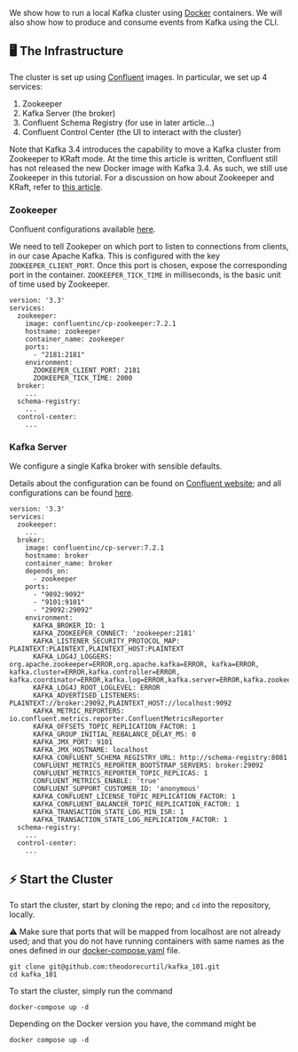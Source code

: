 We show how to run a local Kafka cluster using [Docker](https://www.docker.com/) containers. We will also show how to produce and consume events from Kafka using the CLI.

## :desktop_computer: The Infrastructure

The cluster is set up using [Confluent](https://hub.docker.com/u/confluentinc) images. In particular, we set up 4 services:

1. Zookeeper
2. Kafka Server (the broker)
3. Confluent Schema Registry (for use in later article...)
4. Confluent Control Center (the UI to interact with the cluster)

Note that Kafka 3.4 introduces the capability to move a Kafka cluster from Zookeeper to KRaft mode. At the time this article is written, Confluent still has not released the new Docker image with Kafka 3.4. As such, we still use Zookeeper in this tutorial. For a discussion on how about Zookeeper and KRaft, refer to [this article](https://www.confluent.io/blog/kafka-without-zookeeper-a-sneak-peek/).

### Zookeeper

Confluent configurations available [here](https://docs.confluent.io/platform/current/installation/docker/config-reference.html#zk-configuration).

We need to tell Zookeper on which port to listen to connections from clients, in our case Apache Kafka. This is configured with the key `ZOOKEEPER_CLIENT_PORT`. Once this port is chosen, expose the corresponding port in the container. `ZOOKEEPER_TICK_TIME` in milliseconds, is the basic unit of time used by Zookeeper.

```
version: '3.3'
services:
  zookeeper:
    image: confluentinc/cp-zookeeper:7.2.1
    hostname: zookeeper
    container_name: zookeeper
    ports:
      - "2181:2181"
    environment:
      ZOOKEEPER_CLIENT_PORT: 2181
      ZOOKEEPER_TICK_TIME: 2000
  broker:
    ...
  schema-registry:
    ...
  control-center:
    ...
```

### Kafka Server

We configure a single Kafka broker with sensible defaults.

Details about the configuration can be found on [Confluent website](https://docs.confluent.io/platform/current/installation/docker/config-reference.html#confluent-enterprise-ak-configuration); and all configurations can be found [here](https://docs.confluent.io/platform/current/installation/configuration/broker-configs.html#ak-broker-configurations-for-cp).

```
version: '3.3'
services:
  zookeeper:
    ...
  broker:
    image: confluentinc/cp-server:7.2.1
    hostname: broker
    container_name: broker
    depends_on:
      - zookeeper
    ports:
      - "9092:9092"
      - "9101:9101"
      - "29092:29092"
    environment:
      KAFKA_BROKER_ID: 1
      KAFKA_ZOOKEEPER_CONNECT: 'zookeeper:2181'
      KAFKA_LISTENER_SECURITY_PROTOCOL_MAP: PLAINTEXT:PLAINTEXT,PLAINTEXT_HOST:PLAINTEXT
      KAFKA_LOG4J_LOGGERS: org.apache.zookeeper=ERROR,org.apache.kafka=ERROR, kafka=ERROR, kafka.cluster=ERROR,kafka.controller=ERROR, kafka.coordinator=ERROR,kafka.log=ERROR,kafka.server=ERROR,kafka.zookeeper=ERROR,state.change.logger=ERROR
      KAFKA_LOG4J_ROOT_LOGLEVEL: ERROR
      KAFKA_ADVERTISED_LISTENERS: PLAINTEXT://broker:29092,PLAINTEXT_HOST://localhost:9092
      KAFKA_METRIC_REPORTERS: io.confluent.metrics.reporter.ConfluentMetricsReporter
      KAFKA_OFFSETS_TOPIC_REPLICATION_FACTOR: 1
      KAFKA_GROUP_INITIAL_REBALANCE_DELAY_MS: 0
      KAFKA_JMX_PORT: 9101
      KAFKA_JMX_HOSTNAME: localhost
      KAFKA_CONFLUENT_SCHEMA_REGISTRY_URL: http://schema-registry:8081
      CONFLUENT_METRICS_REPORTER_BOOTSTRAP_SERVERS: broker:29092
      CONFLUENT_METRICS_REPORTER_TOPIC_REPLICAS: 1
      CONFLUENT_METRICS_ENABLE: 'true'
      CONFLUENT_SUPPORT_CUSTOMER_ID: 'anonymous'
      KAFKA_CONFLUENT_LICENSE_TOPIC_REPLICATION_FACTOR: 1
      KAFKA_CONFLUENT_BALANCER_TOPIC_REPLICATION_FACTOR: 1
      KAFKA_TRANSACTION_STATE_LOG_MIN_ISR: 1
      KAFKA_TRANSACTION_STATE_LOG_REPLICATION_FACTOR: 1
  schema-registry:
    ...
  control-center:
    ...
```

## :zap: Start the Cluster

To start the cluster, start by cloning the repo; and `cd` into the repository, locally.

:warning: Make sure that ports that will be mapped from localhost are not already used; and that you do not have running containers with same names as the ones defined in our [docker-compose.yaml](https://github.com/theodorecurtil/kafka_101/blob/main/docker-compose.yaml) file.

```console
git clone git@github.com:theodorecurtil/kafka_101.git
cd kafka_101
```

To start the cluster, simply run the command

```console
docker-compose up -d
```

Depending on the Docker version you have, the command might be

```console
docker compose up -d
```

